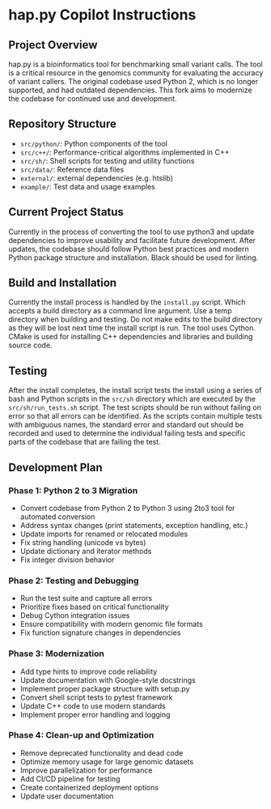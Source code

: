# hap.py Copilot Instructions

## Project Overview
hap.py is a bioinformatics tool for benchmarking small variant calls.
The tool is a critical resource in the genomics community for evaluating the accuracy of variant callers.
The original codebase used Python 2, which is no longer supported, and had outdated dependencies.
This fork aims to modernize the codebase for continued use and development.

## Repository Structure
- `src/python/`: Python components of the tool
- `src/c++/`: Performance-critical algorithms implemented in C++
- `src/sh/`: Shell scripts for testing and utility functions
- `src/data/`: Reference data files
- `external/`: external dependencies (e.g. htslib)
- `example/`: Test data and usage examples

## Current Project Status
Currently in the process of converting the tool to use python3 and update dependencies to improve usability and facilitate future development. After updates, the codebase should follow Python best practices and modern Python package structure and installation. Black should be used for linting.

## Build and Installation
Currently the install process is handled by the `install.py` script. Which accepts a build directory as a command line argument. Use a temp directory when building and testing. Do not make edits to the build directory as they will be lost next time the install script is run. The tool uses Cython. CMake is used for installing C++ dependencies and libraries and building source code. 

## Testing
After the install completes, the install script tests the install using a series of bash and Python scripts in the `src/sh` directory which are executed by the `src/sh/run_tests.sh` script. The test scripts should be run without failing on error so that all errors can be identified. As the scripts contain multiple tests with ambiguous names, the standard error and standard out should be recorded and used to determine the individual failing tests and specific parts of the codebase that are failing the test.

## Development Plan

### Phase 1: Python 2 to 3 Migration
- Convert codebase from Python 2 to Python 3 using 2to3 tool for automated conversion
- Address syntax changes (print statements, exception handling, etc.)
- Update imports for renamed or relocated modules
- Fix string handling (unicode vs bytes)
- Update dictionary and iterator methods
- Fix integer division behavior

### Phase 2: Testing and Debugging
- Run the test suite and capture all errors
- Prioritize fixes based on critical functionality
- Debug Cython integration issues
- Ensure compatibility with modern genomic file formats
- Fix function signature changes in dependencies

### Phase 3: Modernization
- Add type hints to improve code reliability
- Update documentation with Google-style docstrings
- Implement proper package structure with setup.py
- Convert shell script tests to pytest framework
- Update C++ code to use modern standards
- Implement proper error handling and logging

### Phase 4: Clean-up and Optimization
- Remove deprecated functionality and dead code
- Optimize memory usage for large genomic datasets
- Improve parallelization for performance
- Add CI/CD pipeline for testing
- Create containerized deployment options
- Update user documentation